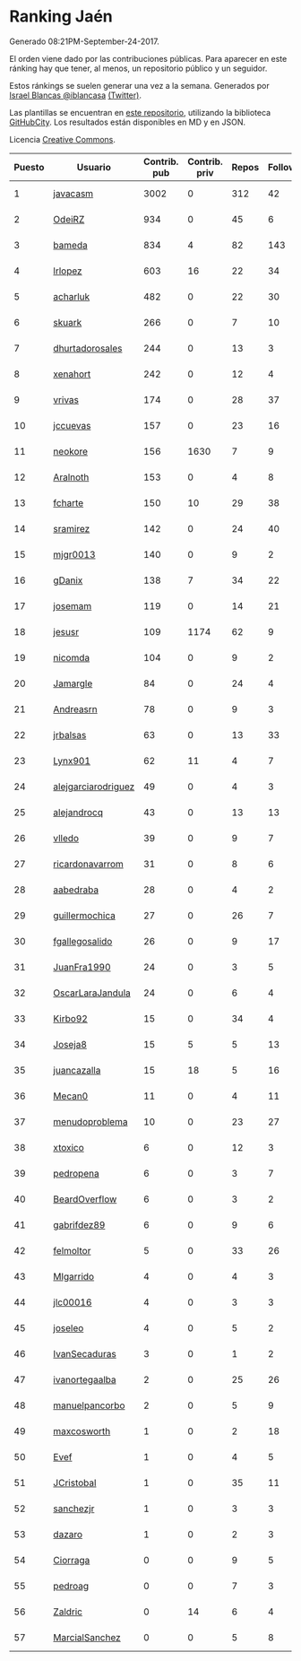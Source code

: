 # Ranking Jaén

Generado 08:21PM-September-24-2017.

El orden viene dado por las contribuciones públicas. Para aparecer en este ránking hay que tener, al menos, un repositorio público y un seguidor.

Estos ránkings se suelen generar una vez a la semana. Generados por [Israel Blancas @iblancasa](https://github.com/iblancasa/) [(Twitter)](https://twitter.com/iblancasa).

Las plantillas se encuentran en [este repositorio](https://github.com/iblancasa/GH-Spanish-Ranking), utilizando la biblioteca [GitHubCity](https://github.com/iblancasa/GitHubCity). Los resultados están disponibles en MD y en JSON.

Licencia [Creative Commons](https://creativecommons.org/licenses/by/4.0/).

| Puesto   |  Usuario  | Contrib. pub | Contrib. priv |Repos| Followers | Desde |  Avatar  |
|----------|-----------|--------------|---------------|-----|-----------|-------|----------|
|1|[javacasm](https://github.com/javacasm)|3002|0|312|42|2013-03-12|![javacasm](https://avatars3.githubusercontent.com/u/3841695)|
|2|[OdeiRZ](https://github.com/OdeiRZ)|934|0|45|6|2014-10-01|![OdeiRZ](https://avatars0.githubusercontent.com/u/8981290)|
|3|[bameda](https://github.com/bameda)|834|4|82|143|2011-06-26|![bameda](https://avatars2.githubusercontent.com/u/877218)|
|4|[lrlopez](https://github.com/lrlopez)|603|16|22|34|2011-01-04|![lrlopez](https://avatars0.githubusercontent.com/u/547387)|
|5|[acharluk](https://github.com/acharluk)|482|0|22|30|2013-08-03|![acharluk](https://avatars3.githubusercontent.com/u/5154281)|
|6|[skuark](https://github.com/skuark)|266|0|7|10|2010-10-26|![skuark](https://avatars0.githubusercontent.com/u/454382)|
|7|[dhurtadorosales](https://github.com/dhurtadorosales)|244|0|13|3|2016-09-19|![dhurtadorosales](https://avatars0.githubusercontent.com/u/22294592)|
|8|[xenahort](https://github.com/xenahort)|242|0|12|4|2016-03-30|![xenahort](https://avatars0.githubusercontent.com/u/18160833)|
|9|[vrivas](https://github.com/vrivas)|174|0|28|37|2012-12-14|![vrivas](https://avatars0.githubusercontent.com/u/3046042)|
|10|[jccuevas](https://github.com/jccuevas)|157|0|23|16|2013-04-10|![jccuevas](https://avatars0.githubusercontent.com/u/4116619)|
|11|[neokore](https://github.com/neokore)|156|1630|7|9|2011-07-25|![neokore](https://avatars0.githubusercontent.com/u/938057)|
|12|[Aralnoth](https://github.com/Aralnoth)|153|0|4|8|2011-04-06|![Aralnoth](https://avatars1.githubusercontent.com/u/712551)|
|13|[fcharte](https://github.com/fcharte)|150|10|29|38|2014-08-05|![fcharte](https://avatars3.githubusercontent.com/u/8365501)|
|14|[sramirez](https://github.com/sramirez)|142|0|24|40|2010-12-02|![sramirez](https://avatars3.githubusercontent.com/u/506548)|
|15|[mjgr0013](https://github.com/mjgr0013)|140|0|9|2|2014-10-01|![mjgr0013](https://avatars1.githubusercontent.com/u/8981247)|
|16|[gDanix](https://github.com/gDanix)|138|7|34|22|2011-10-10|![gDanix](https://avatars3.githubusercontent.com/u/1117657)|
|17|[josemam](https://github.com/josemam)|119|0|14|21|2015-03-14|![josemam](https://avatars2.githubusercontent.com/u/11481209)|
|18|[jesusr](https://github.com/jesusr)|109|1174|62|9|2011-12-11|![jesusr](https://avatars2.githubusercontent.com/u/1256168)|
|19|[nicomda](https://github.com/nicomda)|104|0|9|2|2013-06-13|![nicomda](https://avatars2.githubusercontent.com/u/4690565)|
|20|[Jamargle](https://github.com/Jamargle)|84|0|24|4|2015-03-24|![Jamargle](https://avatars0.githubusercontent.com/u/11638357)|
|21|[Andreasrn](https://github.com/Andreasrn)|78|0|9|3|2016-03-31|![Andreasrn](https://avatars2.githubusercontent.com/u/18190696)|
|22|[jrbalsas](https://github.com/jrbalsas)|63|0|13|33|2010-08-07|![jrbalsas](https://avatars2.githubusercontent.com/u/356995)|
|23|[Lynx901](https://github.com/Lynx901)|62|11|4|7|2014-11-11|![Lynx901](https://avatars3.githubusercontent.com/u/9676003)|
|24|[alejgarciarodriguez](https://github.com/alejgarciarodriguez)|49|0|4|3|2015-12-19|![alejgarciarodriguez](https://avatars3.githubusercontent.com/u/16359911)|
|25|[alejandrocq](https://github.com/alejandrocq)|43|0|13|13|2010-05-20|![alejandrocq](https://avatars1.githubusercontent.com/u/282431)|
|26|[vlledo](https://github.com/vlledo)|39|0|9|7|2011-03-28|![vlledo](https://avatars0.githubusercontent.com/u/695429)|
|27|[ricardonavarrom](https://github.com/ricardonavarrom)|31|0|8|6|2012-11-20|![ricardonavarrom](https://avatars1.githubusercontent.com/u/2845589)|
|28|[aabedraba](https://github.com/aabedraba)|28|0|4|2|2017-04-19|![aabedraba](https://avatars1.githubusercontent.com/u/27779735)|
|29|[guillermochica](https://github.com/guillermochica)|27|0|26|7|2014-10-20|![guillermochica](https://avatars0.githubusercontent.com/u/9317092)|
|30|[fgallegosalido](https://github.com/fgallegosalido)|26|0|9|17|2015-03-24|![fgallegosalido](https://avatars2.githubusercontent.com/u/11628855)|
|31|[JuanFra1990](https://github.com/JuanFra1990)|24|0|3|5|2015-10-22|![JuanFra1990](https://avatars1.githubusercontent.com/u/15248743)|
|32|[OscarLaraJandula](https://github.com/OscarLaraJandula)|24|0|6|4|2016-09-19|![OscarLaraJandula](https://avatars3.githubusercontent.com/u/22294687)|
|33|[Kirbo92](https://github.com/Kirbo92)|15|0|34|4|2011-01-12|![Kirbo92](https://avatars1.githubusercontent.com/u/559575)|
|34|[Joseja8](https://github.com/Joseja8)|15|5|5|13|2014-07-12|![Joseja8](https://avatars3.githubusercontent.com/u/8145991)|
|35|[juancazalla](https://github.com/juancazalla)|15|18|5|16|2015-03-24|![juancazalla](https://avatars0.githubusercontent.com/u/11631002)|
|36|[Mecan0](https://github.com/Mecan0)|11|0|4|11|2013-06-11|![Mecan0](https://avatars2.githubusercontent.com/u/4668637)|
|37|[menudoproblema](https://github.com/menudoproblema)|10|0|23|27|2011-08-12|![menudoproblema](https://avatars0.githubusercontent.com/u/976187)|
|38|[xtoxico](https://github.com/xtoxico)|6|0|12|3|2012-08-07|![xtoxico](https://avatars3.githubusercontent.com/u/2110997)|
|39|[pedropena](https://github.com/pedropena)|6|0|3|7|2011-06-07|![pedropena](https://avatars3.githubusercontent.com/u/834583)|
|40|[BeardOverflow](https://github.com/BeardOverflow)|6|0|3|2|2013-04-13|![BeardOverflow](https://avatars2.githubusercontent.com/u/4147595)|
|41|[gabrifdez89](https://github.com/gabrifdez89)|6|0|9|6|2013-02-26|![gabrifdez89](https://avatars3.githubusercontent.com/u/3704317)|
|42|[felmoltor](https://github.com/felmoltor)|5|0|33|26|2011-06-13|![felmoltor](https://avatars1.githubusercontent.com/u/846513)|
|43|[Mlgarrido](https://github.com/Mlgarrido)|4|0|4|3|2012-11-13|![Mlgarrido](https://avatars3.githubusercontent.com/u/2791173)|
|44|[jlc00016](https://github.com/jlc00016)|4|0|3|3|2015-06-05|![jlc00016](https://avatars2.githubusercontent.com/u/12764652)|
|45|[joseleo](https://github.com/joseleo)|4|0|5|2|2015-03-19|![joseleo](https://avatars1.githubusercontent.com/u/11560011)|
|46|[IvanSecaduras](https://github.com/IvanSecaduras)|3|0|1|2|2015-09-25|![IvanSecaduras](https://avatars1.githubusercontent.com/u/14834225)|
|47|[ivanortegaalba](https://github.com/ivanortegaalba)|2|0|25|26|2013-10-16|![ivanortegaalba](https://avatars0.githubusercontent.com/u/5699976)|
|48|[manuelpancorbo](https://github.com/manuelpancorbo)|2|0|5|9|2014-11-04|![manuelpancorbo](https://avatars2.githubusercontent.com/u/9550738)|
|49|[maxcosworth](https://github.com/maxcosworth)|1|0|2|18|2010-09-06|![maxcosworth](https://avatars2.githubusercontent.com/u/389437)|
|50|[Evef](https://github.com/Evef)|1|0|4|5|2012-12-15|![Evef](https://avatars2.githubusercontent.com/u/3052550)|
|51|[JCristobal](https://github.com/JCristobal)|1|0|35|11|2014-09-23|![JCristobal](https://avatars0.githubusercontent.com/u/8878426)|
|52|[sanchezjr](https://github.com/sanchezjr)|1|0|3|3|2013-12-17|![sanchezjr](https://avatars3.githubusercontent.com/u/6205905)|
|53|[dazaro](https://github.com/dazaro)|1|0|2|3|2014-10-08|![dazaro](https://avatars2.githubusercontent.com/u/9086676)|
|54|[Ciorraga](https://github.com/Ciorraga)|0|0|9|5|2013-11-08|![Ciorraga](https://avatars2.githubusercontent.com/u/5888071)|
|55|[pedroag](https://github.com/pedroag)|0|0|7|3|2013-09-23|![pedroag](https://avatars2.githubusercontent.com/u/5517655)|
|56|[Zaldric](https://github.com/Zaldric)|0|14|6|4|2016-03-29|![Zaldric](https://avatars3.githubusercontent.com/u/18138275)|
|57|[MarcialSanchez](https://github.com/MarcialSanchez)|0|0|5|8|2015-10-03|![MarcialSanchez](https://avatars3.githubusercontent.com/u/14955899)|
